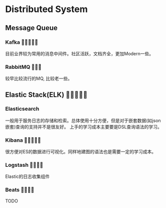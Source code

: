 # Distributed System


## Message Queue

### Kafka  🌟🌟🌟🌟🌟
目前业界较为常用的消息中间件。社区活跃，文档齐全，更加Modern一些。

### RabbitMQ  🌟🌟🌟
较早比较流行的MQ, 比较老一些。

## Elastic Stack(ELK) 🌟🌟🌟🌟🌟

### Elasticsearch
一般用于服务日志的存储和检索。总体使用十分方便，但是对于嵌套数据(如json嵌套)查询的支持并不是很友好。
上手的学习成本主要要是DSL查询语法的学习。

### Kibana  🌟🌟🌟🌟🌟
很方便对ES的数据进行可视化。同样地建图的语法也是需要一定的学习成本。

### Logstash  🌟🌟🌟🌟
Elastic的日志收集组件

### Beats  🌟🌟🌟🌟
TODO
